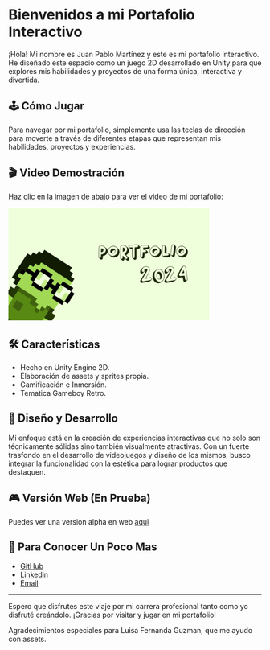 # Bienvenidos a mi Portafolio Interactivo

¡Hola! Mi nombre es Juan Pablo Martínez y este es mi portafolio interactivo. He diseñado este espacio como un juego 2D desarrollado en Unity para que explores mis habilidades y proyectos de una forma única, interactiva y divertida.

## 🕹️ Cómo Jugar

Para navegar por mi portafolio, simplemente usa las teclas de dirección para moverte a través de diferentes etapas que representan mis habilidades, proyectos y experiencias.

## 🎬 Video Demostración

Haz clic en la imagen de abajo para ver el video de mi portafolio:

<a href="https://youtu.be/0S8W4lN9WA0?si=b4qIyBi5A28OPPAM" target="_blank">
  <img src="https://raw.githubusercontent.com/PabloH5/GamePortfolio/desktop/Assets/Sprites/PortadaPortfolio.jpeg" alt="Demostración del Portafolio" width="400"/>
</a>

## 🛠️ Características

- Hecho en Unity Engine 2D.
- Elaboración de assets y sprites propia.
- Gamificación e Inmersión.
- Tematica Gameboy Retro.

## 🎨 Diseño y Desarrollo

Mi enfoque está en la creación de experiencias interactivas que no solo son técnicamente sólidas sino también visualmente atractivas. Con un fuerte trasfondo en el desarrollo de videojuegos y diseño de los mismos, busco integrar la funcionalidad con la estética para lograr productos que destaquen.

## 🎮 Versión Web (En Prueba)

Puedes ver una version alpha en web [aqui](https://play.unity.com/mg/other/webgl-builds-394125)

## 📂 Para Conocer Un Poco Mas

- [GitHub](https://github.com/PabloH5)
- [Linkedin](https://www.linkedin.com/in/jpablo-martinez/)
- [Email](juanpablomartinezguzman@gmail.com)

---

Espero que disfrutes este viaje por mi carrera profesional tanto como yo disfruté creándolo. ¡Gracias por visitar y jugar en mi portafolio!

Agradecimientos especiales para Luisa Fernanda Guzman, que me ayudo con assets.


